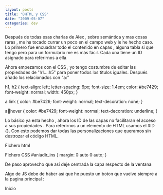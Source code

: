 ```yaml
---
layout: posts
title: "DHTML y CSS"
date: "2009-05-07"
categories: dev
---
```


Después de todas esas charlas de Alex , sobre semántica y mas cosas raras , me ha tocado currar un poco en el campo web y le he hecho caso. Lo primero fue encuadrar todo el contenido en capas , alguna tabla si que tengo pero para un formulario me es más fácil. Cada una tiene un ID asignado para referirnos a ella.

Ahora empezamos con el CSS , yo tengo costumbre de editar las propiedades de "h1....h5" para poner todos los títulos iguales. Después añado los relacionados con "a:"

h1, h2 {
    text-align: left;
    letter-spacing: 6px;
    font-size: 1.4em;
    color: #be7429;
    font-weight: normal;
    width: 450px;
}

a:link {
   color: #be7429;
   font-weight: normal;
   text-decoration: none;
}

a:link:hover {
   color: #be7429;
   font-weight: normal;
   text-decoration: underline;
}

Lo básico ya esta hecho , ahora los ID de las capas no facilitaran el acceso a sus propiedades . Para referirnos a un elemento de HTML usamos el #ID {}. Con esto podemos dar todas las personalizaciones que queramos sin destrozar el código HTML.

Fichero html

Fichero CSS #aniadir\_ins { margin: 0 auto 0 auto; }

De paso aprovecho que así deje centrada la capa respecto de la ventana

Algo de JS debe de haber así que he puesto un boton que vuelve siempre a la pagina principal :

Inicio
